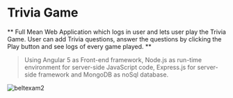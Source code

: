 # Trivia Game
** Full Mean Web Application which logs in user and lets user play the Trivia Game. User can add Trivia questions, answer the questions by 
clicking the Play button and see logs of every game played. **

> Using Angular 5 as Front-end framework, Node.js as run-time environment for server-side JavaScript code, Express.js for server-side framework and MongoDB as noSql database.

![beltexam2](https://user-images.githubusercontent.com/13756917/35623440-7eea32e8-0640-11e8-8f51-fa9b95cbd738.png)
